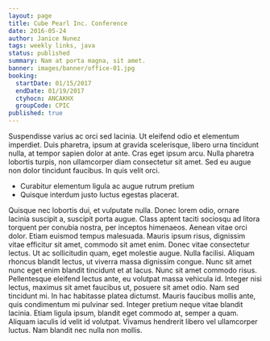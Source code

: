 ```yaml
---
layout: page
title: Cube Pearl Inc. Conference
date: 2016-05-24
author: Janice Nunez
tags: weekly links, java
status: published
summary: Nam at porta magna, sit amet.
banner: images/banner/office-01.jpg
booking:
  startDate: 01/15/2017
  endDate: 01/19/2017
  ctyhocn: ANCAKHX
  groupCode: CPIC
published: true
---
```

Suspendisse varius ac orci sed lacinia. Ut eleifend odio et elementum imperdiet. Duis pharetra, ipsum at gravida scelerisque, libero urna tincidunt nulla, at tempor sapien dolor at ante. Cras eget ipsum arcu. Nulla pharetra lobortis turpis, non ullamcorper diam consectetur sit amet. Sed eu augue non dolor tincidunt faucibus. In quis velit orci.

* Curabitur elementum ligula ac augue rutrum pretium
* Quisque interdum justo luctus egestas placerat.

Quisque nec lobortis dui, et vulputate nulla. Donec lorem odio, ornare lacinia suscipit a, suscipit porta augue. Class aptent taciti sociosqu ad litora torquent per conubia nostra, per inceptos himenaeos. Aenean vitae orci dolor. Etiam euismod tempus malesuada. Mauris ipsum risus, dignissim vitae efficitur sit amet, commodo sit amet enim. Donec vitae consectetur lectus. Ut ac sollicitudin quam, eget molestie augue. Nulla facilisi.
Aliquam rhoncus blandit lectus, ut viverra massa dignissim congue. Nunc sit amet nunc eget enim blandit tincidunt et at lacus. Nunc sit amet commodo risus. Pellentesque eleifend lectus ante, eu volutpat massa vehicula id. Integer nisi lectus, maximus sit amet faucibus ut, posuere sit amet odio. Nam sed tincidunt mi. In hac habitasse platea dictumst. Mauris faucibus mollis ante, quis condimentum mi pulvinar sed. Integer pretium neque vitae blandit lacinia. Etiam ligula ipsum, blandit eget commodo at, semper a quam. Aliquam iaculis id velit id volutpat. Vivamus hendrerit libero vel ullamcorper luctus. Nam blandit nec nulla non mollis.
